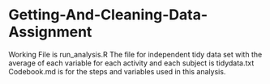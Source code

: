 # Getting-And-Cleaning-Data-Assignment
Working File is run_analysis.R
The file for independent tidy data set with the average of each variable for each activity and each subject is tidydata.txt
Codebook.md is for the steps and variables used in this analysis.
